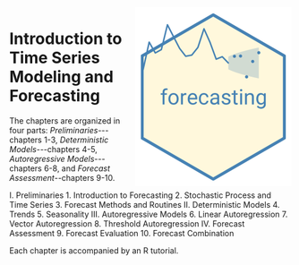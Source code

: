 <img src="forecasting-logo.png" align="right" style="padding:10px;background-color:white;" height="300"/>

# Introduction to Time Series Modeling and Forecasting 


The chapters are organized in four parts: *Preliminaries*---chapters 1-3, *Deterministic Models*---chapters 4-5, *Autoregressive Models*---chapters 6-8, and *Forecast Assessment*--chapters 9-10. 

I.    Preliminaries
      1. Introduction to Forecasting
      2. Stochastic Process and Time Series
      3. Forecast Methods and Routines
II.   Deterministic Models
      4. Trends
      5. Seasonality
III.  Autoregressive Models
      6. Linear Autoregression
      7. Vector Autoregression
      8. Threshold Autoregression
IV.   Forecast Assessment
      9. Forecast Evaluation
      10. Forecast Combination

Each chapter is accompanied by an R tutorial.